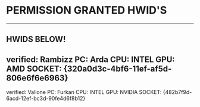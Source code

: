 # PERMISSION GRANTED HWID'S
------------------------------------------------------
HWIDS BELOW!
------------------------------------------------------
verified: Rambizz PC: Arda CPU: INTEL GPU: AMD SOCKET: {320a0d3c-4bf6-11ef-af5d-806e6f6e6963}
------------------------------------------------------
verified: Vallone PC: Furkan CPU: INTEL GPU: NVIDIA SOCKET: {482b7f9d-6acd-12ef-bc3d-90fe4d6f8b12}
